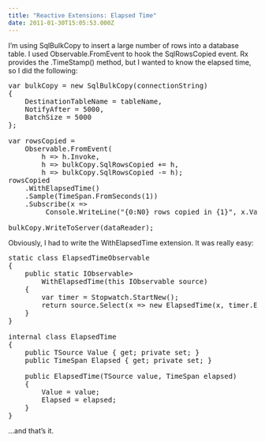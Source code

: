 ```yaml
---
title: "Reactive Extensions: Elapsed Time"
date: 2011-01-30T15:05:53.000Z
---
```

I’m using SqlBulkCopy to insert a large number of rows into a database table. I used Observable.FromEvent to hook the SqlRowsCopied event. Rx provides the .TimeStamp() method, but I wanted to know the elapsed time, so I did the following:

<pre>var bulkCopy = new SqlBulkCopy(connectionString)
{
    DestinationTableName = tableName,
    NotifyAfter = 5000,
    BatchSize = 5000
};

var rowsCopied =
    Observable.FromEvent<SqlRowsCopiedEventHandler, SqlRowsCopiedEventArgs>(
        h => h.Invoke,
        h => bulkCopy.SqlRowsCopied += h,
        h => bulkCopy.SqlRowsCopied -= h);
rowsCopied
    .WithElapsedTime()
    .Sample(TimeSpan.FromSeconds(1))
    .Subscribe(x =>
         Console.WriteLine("{0:N0} rows copied in {1}", x.Value.EventArgs.RowsCopied, x.Elapsed));

bulkCopy.WriteToServer(dataReader);</pre>

Obviously, I had to write the WithElapsedTime extension. It was really easy:

<pre>static class ElapsedTimeObservable
{
    public static IObservable<ElapsedTime<TSource>>
        WithElapsedTime<TSource>(this IObservable<TSource> source)
    {
        var timer = Stopwatch.StartNew();
        return source.Select(x => new ElapsedTime<TSource>(x, timer.Elapsed));
    }
}

internal class ElapsedTime<TSource>
{
    public TSource Value { get; private set; }
    public TimeSpan Elapsed { get; private set; }

    public ElapsedTime(TSource value, TimeSpan elapsed)
    {
        Value = value;
        Elapsed = elapsed;
    }
}</pre>

...and that’s it.
